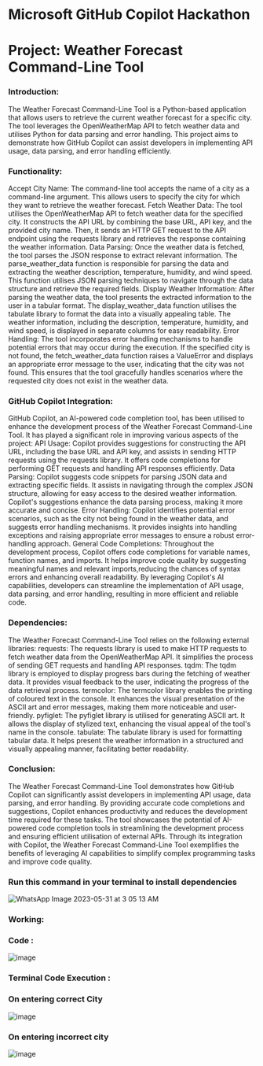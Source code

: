 	
# Microsoft GitHub Copilot Hackathon
# Project: Weather Forecast Command-Line Tool
	

### Introduction:
The Weather Forecast Command-Line Tool is a Python-based application that allows users to retrieve the current weather forecast for a specific city. The tool leverages the OpenWeatherMap API to fetch weather data and utilises Python for data parsing and error handling. This project aims to demonstrate how GitHub Copilot can assist developers in implementing API usage, data parsing, and error handling efficiently.

### Functionality:
Accept City Name: The command-line tool accepts the name of a city as a command-line argument. This allows users to specify the city for which they want to retrieve the weather forecast.
Fetch Weather Data: The tool utilises the OpenWeatherMap API to fetch weather data for the specified city. It constructs the API URL by combining the base URL, API key, and the provided city name. Then, it sends an HTTP GET request to the API endpoint using the requests library and retrieves the response containing the weather information.
Data Parsing: Once the weather data is fetched, the tool parses the JSON response to extract relevant information. The parse_weather_data function is responsible for parsing the data and extracting the weather description, temperature, humidity, and wind speed. This function utilises JSON parsing techniques to navigate through the data structure and retrieve the required fields.
Display Weather Information: After parsing the weather data, the tool presents the extracted information to the user in a tabular format. The display_weather_data function utilises the tabulate library to format the data into a visually appealing table. The weather information, including the description, temperature, humidity, and wind speed, is displayed in separate columns for easy readability.
Error Handling: The tool incorporates error handling mechanisms to handle potential errors that may occur during the execution. If the specified city is not found, the fetch_weather_data function raises a ValueError and displays an appropriate error message to the user, indicating that the city was not found. This ensures that the tool gracefully handles scenarios where the requested city does not exist in the weather data.

### GitHub Copilot Integration:
GitHub Copilot, an AI-powered code completion tool, has been utilised to enhance the development process of the Weather Forecast Command-Line Tool. It has played a significant role in improving various aspects of the project:
API Usage: Copilot provides suggestions for constructing the API URL, including the base URL and API key, and assists in sending HTTP requests using the requests library. It offers code completions for performing GET requests and handling API responses efficiently.
Data Parsing: Copilot suggests code snippets for parsing JSON data and extracting specific fields. It assists in navigating through the complex JSON structure, allowing for easy access to the desired weather information. Copilot's suggestions enhance the data parsing process, making it more accurate and concise.
Error Handling: Copilot identifies potential error scenarios, such as the city not being found in the weather data, and suggests error handling mechanisms. It provides insights into handling exceptions and raising appropriate error messages to ensure a robust error-handling approach.
General Code Completions: Throughout the development process, Copilot offers code completions for variable names, function names, and imports. It helps improve code quality by suggesting meaningful names and relevant imports,reducing the chances of syntax errors and enhancing overall readability.
By leveraging Copilot's AI capabilities, developers can streamline the implementation of API usage, data parsing, and error handling, resulting in more efficient and reliable code.

### Dependencies:
The Weather Forecast Command-Line Tool relies on the following external libraries:
requests: The requests library is used to make HTTP requests to fetch weather data from the OpenWeatherMap API. It simplifies the process of sending GET requests and handling API responses.
tqdm: The tqdm library is employed to display progress bars during the fetching of weather data. It provides visual feedback to the user, indicating the progress of the data retrieval process.
termcolor: The termcolor library enables the printing of coloured text in the console. It enhances the visual presentation of the ASCII art and error messages, making them more noticeable and user-friendly.
pyfiglet: The pyfiglet library is utilised for generating ASCII art. It allows the display of stylized text, enhancing the visual appeal of the tool's name in the console.
tabulate: The tabulate library is used for formatting tabular data. It helps present the weather information in a structured and visually appealing manner, facilitating better readability.

### Conclusion:
The Weather Forecast Command-Line Tool demonstrates how GitHub Copilot can significantly assist developers in implementing API usage, data parsing, and error handling. By providing accurate code completions and suggestions, Copilot enhances productivity and reduces the development time required for these tasks. The tool showcases the potential of AI-powered code completion tools in streamlining the development process and ensuring efficient utilisation of external APIs. Through its integration with Copilot, the Weather Forecast Command-Line Tool exemplifies the benefits of leveraging AI capabilities to simplify complex programming tasks and improve code quality.

### Run this command in your terminal to install dependencies
![WhatsApp Image 2023-05-31 at 3 05 13 AM](https://github.com/utkarsh-chaurasia/Weather-Forecasting-Tool/assets/52343042/3a010611-e094-4724-a6c6-5f0a30a0c563)



### Working:
### Code :
![image](https://github.com/utkarsh-chaurasia/Weather-Forecasting-Tool/assets/52343042/19f77d9a-7658-4e24-9546-437115cae7df)



### Terminal Code Execution : 
### On entering correct City
![image](https://github.com/utkarsh-chaurasia/Weather-Forecasting-Tool/assets/52343042/4703c401-102e-4534-9999-171c6d93298c)



### On entering incorrect city
![image](https://github.com/utkarsh-chaurasia/Weather-Forecasting-Tool/assets/52343042/812b8c0e-3784-41b3-b149-e02003d06fe9)


 

